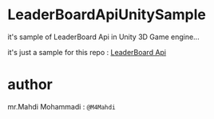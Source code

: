 # LeaderBoardApiUnitySample
it's sample of LeaderBoard Api in Unity 3D Game engine...



it's just a sample for this repo : [LeaderBoard Api](https://github.com/geeksesi/LeaderBoardApi)


# author 
mr.Mahdi Mohammadi : `@M4Mahdi`
